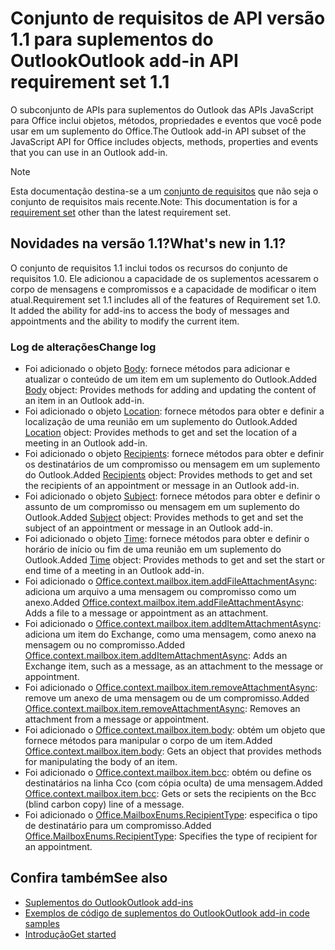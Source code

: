 # <a name="outlook-add-in-api-requirement-set-11"></a><span data-ttu-id="f8b97-101">Conjunto de requisitos de API versão 1.1 para suplementos do Outlook</span><span class="sxs-lookup"><span data-stu-id="f8b97-101">Outlook add-in API requirement set 1.1</span></span>

<span data-ttu-id="f8b97-102">O subconjunto de APIs para suplementos do Outlook das APIs JavaScript para Office inclui objetos, métodos, propriedades e eventos que você pode usar em um suplemento do Office.</span><span class="sxs-lookup"><span data-stu-id="f8b97-102">The Outlook add-in API subset of the JavaScript API for Office includes objects, methods, properties and events that you can use in an Outlook add-in.</span></span>

> [!NOTE]
> <span data-ttu-id="f8b97-103">Esta documentação destina-se a um [conjunto de requisitos](/office/dev/add-ins/reference/requirement-sets/outlook-api-requirement-sets) que não seja o conjunto de requisitos mais recente.</span><span class="sxs-lookup"><span data-stu-id="f8b97-103">Note: This documentation is for a [requirement set](/office/dev/add-ins/reference/requirement-sets/outlook-api-requirement-sets) other than the latest requirement set.</span></span> 

## <a name="whats-new-in-11"></a><span data-ttu-id="f8b97-104">Novidades na versão 1.1?</span><span class="sxs-lookup"><span data-stu-id="f8b97-104">What's new in 1.1?</span></span>

<span data-ttu-id="f8b97-p101">O conjunto de requisitos 1.1 inclui todos os recursos do conjunto de requisitos 1.0. Ele adicionou a capacidade de os suplementos acessarem o corpo de mensagens e compromissos e a capacidade de modificar o item atual.</span><span class="sxs-lookup"><span data-stu-id="f8b97-p101">Requirement set 1.1 includes all of the features of Requirement set 1.0. It added the ability for add-ins to access the body of messages and appointments and the ability to modify the current item.</span></span>

### <a name="change-log"></a><span data-ttu-id="f8b97-107">Log de alterações</span><span class="sxs-lookup"><span data-stu-id="f8b97-107">Change log</span></span>

- <span data-ttu-id="f8b97-108">Foi adicionado o objeto [Body](/javascript/api/outlook_1_1/office.body): fornece métodos para adicionar e atualizar o conteúdo de um item em um suplemento do Outlook.</span><span class="sxs-lookup"><span data-stu-id="f8b97-108">Added [Body](/javascript/api/outlook_1_1/office.body) object: Provides methods for adding and updating the content of an item in an Outlook add-in.</span></span>
- <span data-ttu-id="f8b97-109">Foi adicionado o objeto [Location](/javascript/api/outlook_1_1/office.location): fornece métodos para obter e definir a localização de uma reunião em um suplemento do Outlook.</span><span class="sxs-lookup"><span data-stu-id="f8b97-109">Added [Location](/javascript/api/outlook_1_1/office.location) object: Provides methods to get and set the location of a meeting in an Outlook add-in.</span></span>
- <span data-ttu-id="f8b97-110">Foi adicionado o objeto [Recipients](/javascript/api/outlook_1_1/office.recipients): fornece métodos para obter e definir os destinatários de um compromisso ou mensagem em um suplemento do Outlook.</span><span class="sxs-lookup"><span data-stu-id="f8b97-110">Added [Recipients](/javascript/api/outlook_1_1/office.recipients) object: Provides methods to get and set the recipients of an appointment or message in an Outlook add-in.</span></span>
- <span data-ttu-id="f8b97-111">Foi adicionado o objeto [Subject](/javascript/api/outlook_1_1/office.subject): fornece métodos para obter e definir o assunto de um compromisso ou mensagem em um suplemento do Outlook.</span><span class="sxs-lookup"><span data-stu-id="f8b97-111">Added [Subject](/javascript/api/outlook_1_1/office.subject) object: Provides methods to get and set the subject of an appointment or message in an Outlook add-in.</span></span>
- <span data-ttu-id="f8b97-112">Foi adicionado o objeto [Time](/javascript/api/outlook_1_1/office.time): fornece métodos para obter e definir o horário de início ou fim de uma reunião em um suplemento do Outlook.</span><span class="sxs-lookup"><span data-stu-id="f8b97-112">Added [Time](/javascript/api/outlook_1_1/office.time) object: Provides methods to get and set the start or end time of a meeting in an Outlook add-in.</span></span>
- <span data-ttu-id="f8b97-113">Foi adicionado o [Office.context.mailbox.item.addFileAttachmentAsync](office.context.mailbox.item.md#addfileattachmentasyncuri-attachmentname-options-callback): adiciona um arquivo a uma mensagem ou compromisso como um anexo.</span><span class="sxs-lookup"><span data-stu-id="f8b97-113">Added [Office.context.mailbox.item.addFileAttachmentAsync](office.context.mailbox.item.md#addfileattachmentasyncuri-attachmentname-options-callback): Adds a file to a message or appointment as an attachment.</span></span>
- <span data-ttu-id="f8b97-114">Foi adicionado o [Office.context.mailbox.item.addItemAttachmentAsync](office.context.mailbox.item.md#additemattachmentasyncitemid-attachmentname-options-callback): adiciona um item do Exchange, como uma mensagem, como anexo na mensagem ou no compromisso.</span><span class="sxs-lookup"><span data-stu-id="f8b97-114">Added [Office.context.mailbox.item.addItemAttachmentAsync](office.context.mailbox.item.md#additemattachmentasyncitemid-attachmentname-options-callback): Adds an Exchange item, such as a message, as an attachment to the message or appointment.</span></span>
- <span data-ttu-id="f8b97-115">Foi adicionado o [Office.context.mailbox.item.removeAttachmentAsync](office.context.mailbox.item.md#removeattachmentasyncattachmentid-options-callback): remove um anexo de uma mensagem ou de um compromisso.</span><span class="sxs-lookup"><span data-stu-id="f8b97-115">Added [Office.context.mailbox.item.removeAttachmentAsync](office.context.mailbox.item.md#removeattachmentasyncattachmentid-options-callback): Removes an attachment from a message or appointment.</span></span>
- <span data-ttu-id="f8b97-116">Foi adicionado o [Office.context.mailbox.item.body](office.context.mailbox.item.md#body-bodyjavascriptapioutlook11officebody): obtém um objeto que fornece métodos para manipular o corpo de um item.</span><span class="sxs-lookup"><span data-stu-id="f8b97-116">Added [Office.context.mailbox.item.body](office.context.mailbox.item.md#body-bodyjavascriptapioutlook11officebody): Gets an object that provides methods for manipulating the body of an item.</span></span>
- <span data-ttu-id="f8b97-117">Foi adicionado o [Office.context.mailbox.item.bcc](office.context.mailbox.item.md#bcc-recipientsjavascriptapioutlook11officerecipients): obtém ou define os destinatários na linha Cco (com cópia oculta) de uma mensagem.</span><span class="sxs-lookup"><span data-stu-id="f8b97-117">Added [Office.context.mailbox.item.bcc](office.context.mailbox.item.md#bcc-recipientsjavascriptapioutlook11officerecipients): Gets or sets the recipients on the Bcc (blind carbon copy) line of a message.</span></span>
- <span data-ttu-id="f8b97-118">Foi adicionado o [Office.MailboxEnums.RecipientType](/javascript/api/outlook_1_1/office.mailboxenums.recipienttype): especifica o tipo de destinatário para um compromisso.</span><span class="sxs-lookup"><span data-stu-id="f8b97-118">Added [Office.MailboxEnums.RecipientType](/javascript/api/outlook_1_1/office.mailboxenums.recipienttype): Specifies the type of recipient for an appointment.</span></span>

## <a name="see-also"></a><span data-ttu-id="f8b97-119">Confira também</span><span class="sxs-lookup"><span data-stu-id="f8b97-119">See also</span></span>

- [<span data-ttu-id="f8b97-120">Suplementos do Outlook</span><span class="sxs-lookup"><span data-stu-id="f8b97-120">Outlook add-ins</span></span>](https://docs.microsoft.com/outlook/add-ins/)
- [<span data-ttu-id="f8b97-121">Exemplos de código de suplementos do Outlook</span><span class="sxs-lookup"><span data-stu-id="f8b97-121">Outlook add-in code samples</span></span>](https://developer.microsoft.com/outlook/gallery/?filterBy=Outlook,Samples,Add-ins)
- [<span data-ttu-id="f8b97-122">Introdução</span><span class="sxs-lookup"><span data-stu-id="f8b97-122">Get started</span></span>](https://docs.microsoft.com/outlook/add-ins/quick-start)